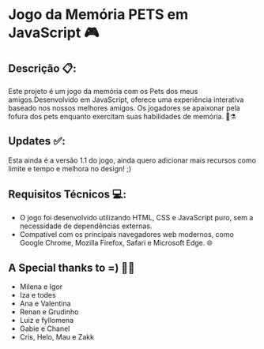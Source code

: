 # Jogo da Memória PETS em JavaScript 🎮

## Descrição 📋:
Este projeto é um jogo da memória com os Pets dos meus amigos.Desenvolvido em JavaScript, oferece uma experiência interativa baseado nos nossos melhores amigos. Os jogadores se apaixonar pela fofura dos pets enquanto exercitam suas habilidades de memória. 🌟⚗️

## Updates ✅:
Esta ainda é a versão 1.1 do jogo, ainda quero adicionar mais recursos como limite e tempo e melhora no design! ;)

## Requisitos Técnicos 💻:
- O jogo foi desenvolvido utilizando HTML, CSS e JavaScript puro, sem a necessidade de dependências externas.
- Compatível com os principais navegadores web modernos, como Google Chrome, Mozilla Firefox, Safari e Microsoft Edge. 🌐

## A Special thanks to =) 🤍🐻

- Milena e Igor
- Iza e todes
- Ana e Valentina
- Renan e Grudinho
- Luiz e fyllomena
- Gabie e Chanel
- Cris, Helo, Mau e Zakk
